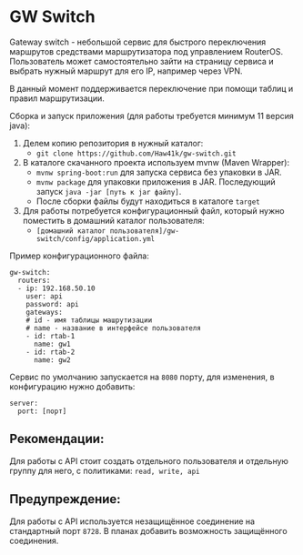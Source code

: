 # GW Switch
Gateway switch - небольшой сервис для быстрого переключения маршрутов средствами маршрутизатора под управлением RouterOS.
Пользователь может самостоятельно зайти на страницу сервиса и выбрать нужный маршрут для его IP, например через VPN.


В данный момент поддерживается переключение при помощи таблиц и правил маршрутизации.


Сборка и запуск приложения (для работы требуется минимум 11 версия java):

1. Делем копию репозитория в нужный каталог:
   * `git clone https://github.com/Haw41k/gw-switch.git`
2. В каталоге скачанного проекта используем mvnw (Maven Wrapper):
   * `mvnw spring-boot:run` для запуска сервиса без упаковки в JAR.
   * `mvnw package` для упаковки приложения в JAR. Последующий запуск `java -jar [путь к jar файлу]`. 
   * После сборки файлы будут находиться в каталоге `target`
3. Для работы потребуется конфигурационный файл, который нужно поместить в домашний каталог пользователя:
   * `[домашний каталог пользователя]/gw-switch/config/application.yml`

Пример конфигурационного файла:

```
gw-switch:
  routers:
  - ip: 192.168.50.10
    user: api
    password: api
    gateways:
    # id - имя таблицы машрутизации
    # name - название в интерфейсе пользователя
    - id: rtab-1
      name: gw1
    - id: rtab-2
      name: gw2
```
Сервис по умолчанию запускается на `8080` порту, для изменения, в конфигурацию нужно добавить:
```
server:
  port: [порт]
```

## Рекомендации:
Для работы с API стоит создать отдельного пользователя и отдельную группу для него, с политиками: `read, write, api`

## Предупреждение:
Для работы с API используется незащищённое соединение на стандартный порт `8728`. 
В планах добавить возможность защищённого соединения.